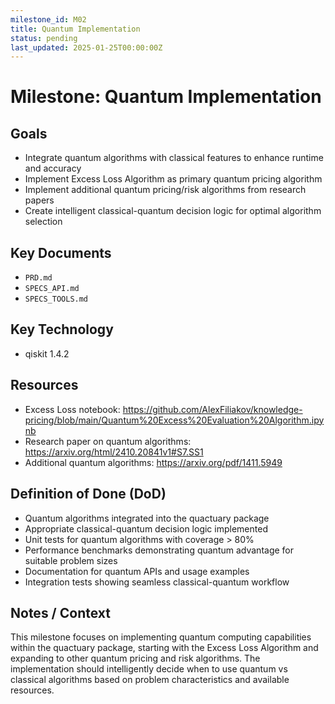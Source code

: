 ```yaml
---
milestone_id: M02
title: Quantum Implementation
status: pending
last_updated: 2025-01-25T00:00:00Z
---
```


# Milestone: Quantum Implementation

## Goals
- Integrate quantum algorithms with classical features to enhance runtime and accuracy
- Implement Excess Loss Algorithm as primary quantum pricing algorithm
- Implement additional quantum pricing/risk algorithms from research papers
- Create intelligent classical-quantum decision logic for optimal algorithm selection

## Key Documents
- `PRD.md`
- `SPECS_API.md`
- `SPECS_TOOLS.md`

## Key Technology
- qiskit 1.4.2

## Resources
- Excess Loss notebook: https://github.com/AlexFiliakov/knowledge-pricing/blob/main/Quantum%20Excess%20Evaluation%20Algorithm.ipynb
- Research paper on quantum algorithms: https://arxiv.org/html/2410.20841v1#S7.SS1
- Additional quantum algorithms: https://arxiv.org/pdf/1411.5949

## Definition of Done (DoD)
- Quantum algorithms integrated into the quactuary package
- Appropriate classical-quantum decision logic implemented
- Unit tests for quantum algorithms with coverage > 80%
- Performance benchmarks demonstrating quantum advantage for suitable problem sizes
- Documentation for quantum APIs and usage examples
- Integration tests showing seamless classical-quantum workflow

## Notes / Context
This milestone focuses on implementing quantum computing capabilities within the quactuary package, starting with the Excess Loss Algorithm and expanding to other quantum pricing and risk algorithms. The implementation should intelligently decide when to use quantum vs classical algorithms based on problem characteristics and available resources.